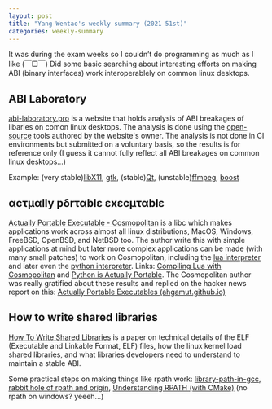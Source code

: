 ```yaml
---
layout: post
title: "Yang Wentao's weekly summary (2021 51st)"
categories: weekly-summary
---
```

<!-- This Source Code Form is subject to the terms of the Mozilla Public
   - License, v. 2.0. If a copy of the MPL was not distributed with this
   - file, You can obtain one at https://mozilla.org/MPL/2.0/. -->
It was during the exam weeks so I couldn’t do programming as much as I like (￣□￣) Did some basic searching about interesting efforts on making ABI (binary interfaces) work interoperablely on common linux desktops.

## ABI Laboratory
 [abi-laboratory.pro](https://abi-laboratory.pro/) is a website that holds analysis of ABI breakages of libaries on comon linux desktops. The analysis is done using the [open-source](https://abi-laboratory.pro/index.php?view=open-source) tools authored by the website's owner. The analysis is not done in CI environments but submitted on a voluntary basis, so the results is for reference only (I guess it cannot fully reflect all ABI breakages on common linux desktops...)

Example: (very stable)[libX11](https://abi-laboratory.pro/index.php?view=timeline&l=libx11), [gtk](https://abi-laboratory.pro/index.php?view=timeline&l=gtk%2B), (stable)[Qt](https://abi-laboratory.pro/index.php?view=timeline&l=qt), (unstable)[ffmpeg](https://abi-laboratory.pro/index.php?view=timeline&l=ffmpeg), [boost](https://abi-laboratory.pro/index.php?view=timeline&l=boost)
 
## αcτµαlly pδrταblε εxεcµταblε
[Actually Portable Executable - Cosmopolitan](https://justine.lol/ape.html) is a libc which makes applications work across almost all linux distributions, MacOS, Windows, FreeBSD, OpenBSD, and NetBSD too. The author write this with simple applications at mind but later more complex applications can be made (with many small patches) to work on Cosmopolitan, including the [lua interpreter](https://www.lua.org/) and later even the [python interpreter](https://www.python.org/). Links: [Compiling Lua with Cosmopolitan](https://ahgamut.github.io/c/2021/02/27/ape-cosmo/) and [Python is Actually Portable](https://ahgamut.github.io/2021/07/13/ape-python/). The Cosmopolitan author was really gratified about these results and replied on the hacker news report on this: [Actually Portable Executables (ahgamut.github.io)](https://news.ycombinator.com/item?id=26292166)

## How to write shared libraries
[How To Write Shared Libraries](https://akkadia.org/drepper/dsohowto.pdf) is a paper on technical details of the ELF (Executable and Linkable Format, ELF) files, how the linux kernel load shared libraries, and what libraries developers need to understand to maintain a stable ABI.

Some practical steps on making things like rpath work: [library-path-in-gcc](https://transang.me/library-path-in-gcc/), [rabbit hole of rpath and origin](https://longwei.github.io/rpath_origin/), [Understanding RPATH (with CMake)](https://dev.my-gate.net/2021/08/04/understanding-rpath-with-cmake/) (no rpath on windows? yeeeh...)
